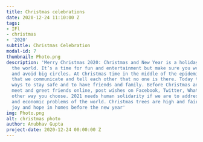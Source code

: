 ```yaml
---
title: Christmas celebrations
date: 2020-12-24 11:10:00 Z
tags:
- IFl
- christmas
- '2020'
subtitle: Christmas Celebration
modal-id: 7
thumbnail: Photo.png
description: 'Merry Christmas 2020: Christmas and New Year is a holiday season around
  the world. It’s a time for fun and entertainment but make sure you wear your mask
  and avoid big circles. At Christmas time in the middle of the epidemic, it is important
  that we communicate and tell each other that no one is there. Today there are many
  ways to stay safe and to have friends and family. Before Christmas and New Year,
  meet and greet friends online, post wishes on Facebook, Twitter, WhatsApp or any
  other way you choose. 2021 needs human solidarity if we are to address the global
  and economic problems of the world. Christmas trees are high and fairy tales spread
  joy and hope in homes before the new year'
img: Photo.png
alt: christmas photo
author: Anubhav Gupta
project-date: 2020-12-24 00:00:00 Z
---
```


